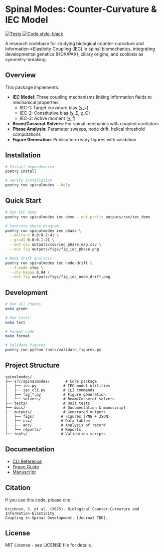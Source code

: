 # Spinal Modes: Counter-Curvature & IEC Model

[![Tests](https://img.shields.io/badge/tests-passing-brightgreen.svg)]()
[![Code style: black](https://img.shields.io/badge/code%20style-black-000000.svg)](https://github.com/psf/black)

A research codebase for studying biological counter-curvature and Information→Elasticity Coupling (IEC) in spinal biomechanics, integrating developmental genetics (HOX/PAX), ciliary origins, and scoliosis as symmetry-breaking.

## Overview

This package implements:
- **IEC Model**: Three coupling mechanisms linking information fields to mechanical properties
  - IEC-1: Target curvature bias (χ_κ)
  - IEC-2: Constitutive bias (χ_E, χ_C)
  - IEC-3: Active moment (χ_f)
- **Beam/Cosserat Solvers**: For spinal mechanics with coupled oscillators
- **Phase Analysis**: Parameter sweeps, node drift, helical threshold computations
- **Figure Generation**: Publication-ready figures with validation

## Installation

```bash
# Install dependencies
poetry install

# Verify installation
poetry run spinalmodes --help
```

## Quick Start

```bash
# Run IEC demo
poetry run spinalmodes iec demo --out-prefix outputs/csv/iec_demo

# Generate phase diagram
poetry run spinalmodes iec phase \
  --delta-b 0.0:0.2:41 \
  --gradI 0.0:0.1:21 \
  --out-csv outputs/csv/iec_phase_map.csv \
  --out-fig outputs/figs/fig_iec_phase.png

# Node drift analysis
poetry run spinalmodes iec node-drift \
  --I-mode step \
  --chi-kappa 0.04 \
  --out-fig outputs/figs/fig_iec_node_drift.png
```

## Development

```bash
# Run all checks
make green

# Run tests
make test

# Format code
make format

# Validate figures
poetry run python tools/validate_figures.py
```

## Project Structure

```
spinalmodes/
├── src/spinalmodes/       # Core package
│   ├── iec.py            # IEC model utilities
│   ├── iec_cli.py        # CLI commands
│   ├── fig_*.py          # Figure generation
│   └── solvers/          # Beam/Cosserat solvers
├── tests/                # Unit tests
├── docs/                 # Documentation & manuscript
├── outputs/              # Generated outputs
│   ├── figs/            # Figures (PNG + JSON)
│   ├── csv/             # Data tables
│   ├── aor/             # Analysis of record
│   └── reports/         # Reports
└── tools/               # Validation scripts
```

## Documentation

- [CLI Reference](docs/cli.md)
- [Figure Guide](docs/figures.md)
- [Manuscript](docs/manuscript/SpinalCountercurvature_IEC.md)

## Citation

If you use this code, please cite:
```
Krishnan, S. et al. (2025). Biological Counter-Curvature and Information-Elasticity
Coupling in Spinal Development. [Journal TBD].
```

## License

MIT License - see LICENSE file for details.

